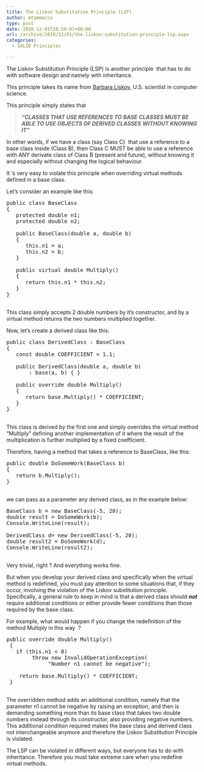 ```yaml
---
title: The Liskov Substitution Principle (LSP)
author: mtammacco
type: post
date: 2010-12-01T10:59:07+00:00
url: /archive/2010/12/01/the-liskov-substitution-principle-lsp.aspx
categories:
  - SOLID Principles

---
```

The Liskov Substitution Principle (LSP) is another principle  that has to do with software design and namely with inheritance.

This principle takes its name from <a href="http://en.wikipedia.org/wiki/Barbara_Liskov" target="_blank" rel="noopener">Barbara Liskov</a>, U.S. scientist in computer science.

This principle simply states that

> **_“CLASSES THAT USE REFERENCES TO_** **_BASE_** **_CLASSES MUST BE  ABLE TO USE OBJECTS OF DERIVED CLASSES_** **_WITHOUT KNOWING IT&#8221;_**

In other words, if we have a class (say Class C)  that use a reference to a base class inside (Class B), then Class C MUST be able to use a reference with ANY derivate class of Class B (present and future), without knowing it and especially without changing the logical behaviour.

It &#8216;s very easy to violate this principle when overriding virtual methods defined in a base class.

Let&#8217;s consider an example like this:

<pre class="brush: csharp; title: ; notranslate" title="">public class BaseClass
{
   protected double n1;
   protected double n2;
  
   public BaseClass(double a, double b)
   {
      this.n1 = a;
      this.n2 = b;
   }
  
   public virtual double Multiply()
   {
      return this.n1 * this.n2;
   }
}
 
</pre>

This class simply accepts 2 double numbers by it’s constructor, and by a virtual method returns the two numbers multiplied together.

Now, let’s create a derived class like this:

<pre class="brush: csharp; title: ; notranslate" title="">public class DerivedClass : BaseClass
{
   const double COEFFICIENT = 1.1;

   public DerivedClass(double a, double b)
       : base(a, b) { }

   public override double Multiply()
   {
      return base.Multiply() * COEFFICIENT;
   }
}
 
</pre>

This class is derived by the first one and simply overrides the virtual method “Multiply” defining another implementation of it where the result of the multiplication is further multiplied by a fixed coefficient.

Therefore, having a method that takes a reference to BaseClass, like this:

<pre class="brush: csharp; title: ; notranslate" title="">public double DoSomeWork(BaseClass b)
{
   return b.Multiply();
}

</pre>

we can pass as a parameter any derived class, as in the example below:

<pre class="brush: csharp; title: ; notranslate" title="">BaseClass b = new BaseClass(-5, 20);
double result = DoSomeWork(b);
Console.WriteLine(result);

DerivedClass d= new DerivedClass(-5, 20);
double result2 = DoSomeWork(d);
Console.WriteLine(result2);
 
</pre>

Very trivial, right ? And everything works fine.

But when you develop your derived class and specifically when the virtual method is redefined, you must pay attention to some situations that, if they occur, involving the violation of the Liskov substitution principle. Specifically, a general rule to keep in mind is that a derived class should ***not*** require additional conditions or either provide fewer conditions than those required by the base class.

For example, what would happen if you change the redefinition of the method Multiply in this way  ?

<pre class="brush: csharp; title: ; notranslate" title="">public override double Multiply()
 {
   if (this.n1 &lt; 0)
        throw new InvalidOperationException(
             "Number n1 cannot be negative");
 
    return base.Multiply() * COEFFICIENT;
 }
  
</pre>

The overridden method adds an additional condition, namely that the parameter n1 cannot be negative by raising an exception, and then is demanding something more than its base class that takes two double numbers instead through its constructor, also providing negative numbers. This additional condition required makes the base class and derived class not interchangeable anymore and therefore the Liskov Substitution Principle is violated.

The LSP can be violated in different ways, but everyone has to do with inheritance. Therefore you must take extreme care when you redefine virtual methods.